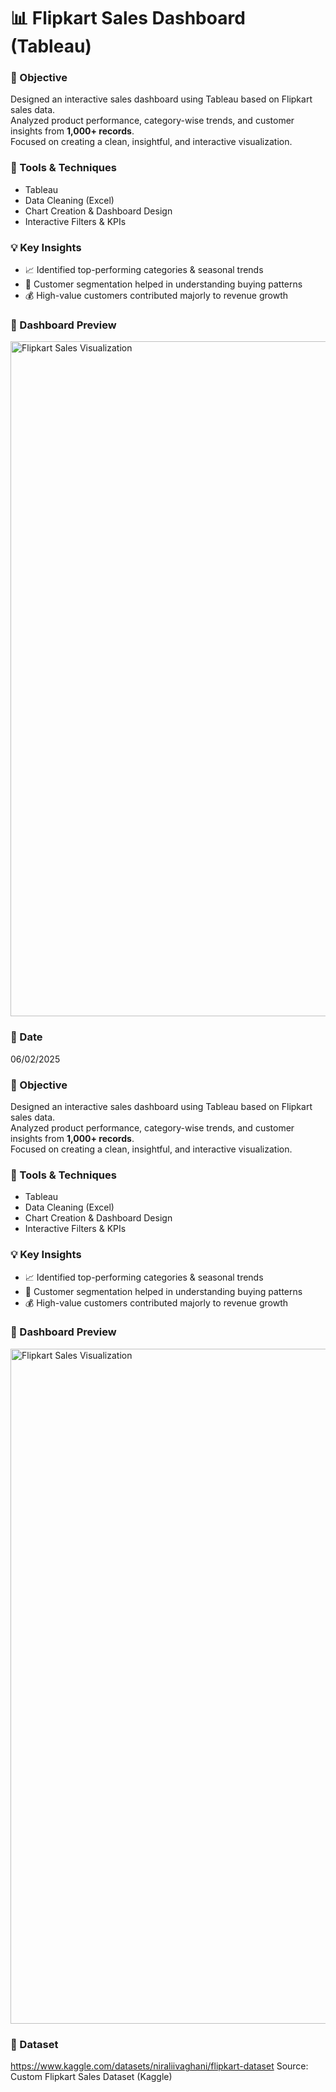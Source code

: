 # 📊 Flipkart Sales Dashboard (Tableau)

### 🎯 Objective
Designed an interactive sales dashboard using Tableau based on Flipkart sales data.  
Analyzed product performance, category-wise trends, and customer insights from **1,000+ records**.  
Focused on creating a clean, insightful, and interactive visualization.

### 🧰 Tools & Techniques
- Tableau
- Data Cleaning (Excel)
- Chart Creation & Dashboard Design
- Interactive Filters & KPIs

### 💡 Key Insights
- 📈 Identified top-performing categories & seasonal trends  
- 👥 Customer segmentation helped in understanding buying patterns  
- 💰 High-value customers contributed majorly to revenue growth  

### 📸 Dashboard Preview
<img width="1920" height="1080" alt="Flipkart Sales Visualization" src="https://github.com/user-attachments/assets/078b822e-df60-4a7e-8573-b160cd745008" />


### 📅 Date
06/02/2025

### 🎯 Objective
Designed an interactive sales dashboard using Tableau based on Flipkart sales data.  
Analyzed product performance, category-wise trends, and customer insights from **1,000+ records**.  
Focused on creating a clean, insightful, and interactive visualization.

### 🧰 Tools & Techniques
- Tableau
- Data Cleaning (Excel)
- Chart Creation & Dashboard Design
- Interactive Filters & KPIs

### 💡 Key Insights
- 📈 Identified top-performing categories & seasonal trends  
- 👥 Customer segmentation helped in understanding buying patterns  
- 💰 High-value customers contributed majorly to revenue growth  

### 📸 Dashboard Preview
<img width="1920" height="1080" alt="Flipkart Sales Visualization" src="https://github.com/user-attachments/assets/f0da0d49-1260-4d40-90bd-15c8c7f43aa1" />



### 📂 Dataset
https://www.kaggle.com/datasets/niraliivaghani/flipkart-dataset
Source: Custom Flipkart Sales Dataset (Kaggle)


